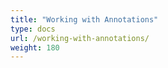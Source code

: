 ```yaml
---
title: "Working with Annotations"
type: docs
url: /working-with-annotations/
weight: 180
---
```



